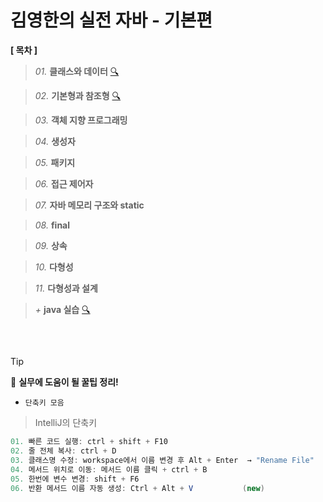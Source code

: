 # 김영한의 실전 자바 - 기본편

**[ 목차 ]**


> *01.* **클래스와 데이터** [🔍](https://github.com/Kim-SeongSu/Inflearn/blob/main/02.%20%EC%9E%90%EB%B0%94%20%EA%B8%B0%EB%B3%B8%ED%8E%B8/01.%20%ED%81%B4%EB%9E%98%EC%8A%A4%EC%99%80%20%EB%8D%B0%EC%9D%B4%ED%84%B0.md)

> *02.* **기본형과 참조형** [ 🔍 ](https://github.com/Kim-SeongSu/Inflearn/blob/main/02.%20%EC%9E%90%EB%B0%94%20%EA%B8%B0%EB%B3%B8%ED%8E%B8/02.%20%EA%B8%B0%EB%B3%B8%ED%98%95%EA%B3%BC%20%EC%B0%B8%EC%A1%B0%ED%98%95.md)

> *03.* **객체 지향 프로그래밍**

> *04.* **생성자** 

> *05.* **패키지** 

> *06.* **접근 제어자** 

> *07.* **자바 메모리 구조와 static** 

> *08.* **final**

> *09.* **상속** 

> *10.* **다형성** 

> *11.* **다형성과 설계** 

> *+* **java 실습** [ 🔍 ](https://github.com/Kim-SeongSu/Inflearn/tree/main/02.%20%EC%9E%90%EB%B0%94%20%EA%B8%B0%EB%B3%B8%ED%8E%B8/src)
<br>


## 
> [!TIP]
> 🔆 **실무에 도움이 될 꿀팁 정리!**


- `단축키 모음`
> IntelliJ의 단축키
```java
01. 빠른 코드 실행: ctrl + shift + F10
02. 줄 전체 복사: ctrl + D
03. 클래스명 수정: workspace에서 이름 변경 후 Alt + Enter  → "Rename File"
04. 메서드 위치로 이동: 메서드 이름 클릭 + ctrl + B
05. 한번에 변수 변경: shift + F6
06. 반환 메서드 이름 자동 생성: Ctrl + Alt + V           (new)
```
<br>
